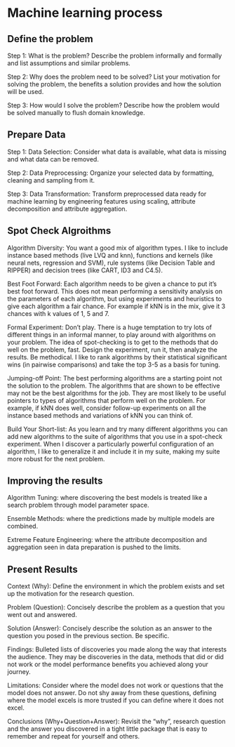 # Machine learning process

## Define the problem

Step 1: What is the problem? Describe the problem informally and formally and list assumptions and similar problems.

Step 2: Why does the problem need to be solved? List your motivation for solving the problem, the benefits a solution provides and how the solution will be used.

Step 3: How would I solve the problem? Describe how the problem would be solved manually to flush domain knowledge.

## Prepare Data
Step 1: Data Selection: Consider what data is available, what data is missing and what data can be removed.

Step 2: Data Preprocessing: Organize your selected data by formatting, cleaning and sampling from it.

Step 3: Data Transformation: Transform preprocessed data ready for machine learning by engineering features using scaling, attribute decomposition and attribute aggregation.


## Spot Check Algroithms
Algorithm Diversity: You want a good mix of algorithm types. I like to include instance based methods (live LVQ and knn), functions and kernels (like neural nets, regression and SVM), rule systems (like Decision Table and RIPPER) and decision trees (like CART, ID3 and C4.5).

Best Foot Forward: Each algorithm needs to be given a chance to put it’s best foot forward. This does not mean performing a sensitivity analysis on the parameters of each algorithm, but using experiments and heuristics to give each algorithm a fair chance. For example if kNN is in the mix, give it 3 chances with k values of 1, 5 and 7.

Formal Experiment: Don’t play. There is a huge temptation to try lots of different things in an informal manner, to play around with algorithms on your problem. The idea of spot-checking is to get to the methods that do well on the problem, fast. Design the experiment, run it, then analyze the results. Be methodical. I like to rank algorithms by their statistical significant wins (in pairwise comparisons) and take the top 3-5 as a basis for tuning.

Jumping-off Point: The best performing algorithms are a starting point not the solution to the problem. The algorithms that are shown to be effective may not be the best algorithms for the job. They are most likely to be useful pointers to types of algorithms that perform well on the problem. For example, if kNN does well, consider follow-up experiments on all the instance based methods and variations of kNN you can think of.

Build Your Short-list: As you learn and try many different algorithms you can add new algorithms to the suite of algorithms that you use in a spot-check experiment. When I discover a particularly powerful configuration of an algorithm, I like to generalize it and include it in my suite, making my suite more robust for the next problem.


## Improving the results

Algorithm Tuning: where discovering the best models is treated like a search problem through model parameter space.

Ensemble Methods: where the predictions made by multiple models are combined.

Extreme Feature Engineering: where the attribute decomposition and aggregation seen in data preparation is pushed to the limits.

## Present Results
Context (Why): Define the environment in which the problem exists and set up the motivation for the research question.

Problem (Question): Concisely describe the problem as a question that you went out and answered.

Solution (Answer): Concisely describe the solution as an answer to the question you posed in the previous section. Be specific.

Findings: Bulleted lists of discoveries you made along the way that interests the audience. They may be discoveries in the data, methods that did or did not work or the model performance benefits you achieved along your journey.

Limitations: Consider where the model does not work or questions that the model does not answer. Do not shy away from these questions, defining where the model excels is more trusted if you can define where it does not excel.

Conclusions (Why+Question+Answer): Revisit the “why”, research question and the answer you discovered in a tight little package that is easy to remember and repeat for yourself and others.

